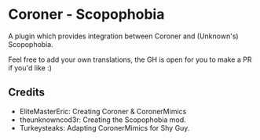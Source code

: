 # Coroner - Scopophobia

A plugin which provides integration between Coroner and (Unknown's) Scopophobia.

Feel free to add your own translations, the GH is open for you to make a PR if you'd like :)

## Credits
- EliteMasterEric: Creating Coroner & CoronerMimics
- theunknowncod3r: Creating the Scopophobia mod.
- Turkeysteaks: Adapting CoronerMimics for Shy Guy.
